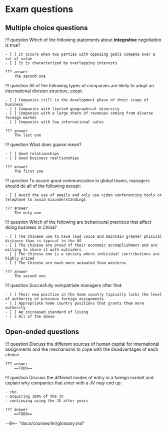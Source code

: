 # Exam questions
## Multiple choice questions

!!! question
	Which of the following statements about **integrative** negotiation is true?
	
	- [ ] It occurs when two parties with opposing goals compete over a set of value
	- [ ] It is characterized by overlapping interests
	
	??? answer
		The second one

!!! question
	All of the following types of companies are likely to adopt an international division structure, exept:
	
	- [ ] Companies still in the development phase of their stage of business
	- [ ] Companies with limited geographical diversity
	- [ ] Companies with a large share of revenues coming from diverse foreign market
	- [ ] Companies with low international sales
	
	??? answer
		The last one

!!! question
	What does guanxi mean?
	
	- [ ] Good relationships
	- [ ] Good business realtionships
	
	??? answer
		The first one

!!! question
	To assure good communication in global teams, managers should do all of the following except:
	
	- [ ] Avoid the use of emails and only use video conferencing tools or telephone to avoid misunderstandings
	
	??? answer
		The only one

!!! question
	Which of the following are behavioural practices that affect doing business in China?
	
	- [ ] The Chinese use to have loud voice and maintain greater phisical distance than is typical in the US
	- [ ] The Chinese are proud of their economic accomplishment and are willing to share it with outsiders 
	- [ ] The Chinese one is a society where individual contributions are highly prized
	- [ ] The Chinese are much more animated than westerns 
	
	??? answer
		The second one

!!! question
	Succesfully reimpatriate managers ofter find:
	
	- [ ] Their new position in the home country tipically lacks the level of authority of previous foreign assignments
	- [ ] Appropriate home country positions that grants them more authority
	- [ ] Am increased standard of living
	- [ ] All of the above

## Open-ended questions

!!! question
	Discuss the different sources of human capital for international assignments and the mechanisms to cope with the disadvantages of each choice.
	
	??? answer
		==TODO==

!!! question
	Discuss the different modes of entry in a foreign market and explain why companies that enter with a JV may end up:
	
	- cho
	- acquiring 100% of the JV
	- continuing using the JV after years
	
	??? answer
		==TODO==


--8<-- "docs/courses/im/glossary.md"
